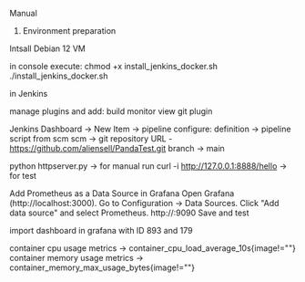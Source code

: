 Manual

1. Environment preparation

Intsall Debian 12 VM

in console execute:
chmod +x install_jenkins_docker.sh
./install_jenkins_docker.sh

in Jenkins

manage plugins and add:
build monitor view
git plugin

Jenkins Dashboard -> New Item -> pipeline
configure: 
definition -> pipeline script from scm
scm -> git
repository URL - https://github.com/aliensell/PandaTest.git
branch -> main

python httpserver.py -> for manual run
curl -i http://127.0.0.1:8888/hello -> for test

Add Prometheus as a Data Source in Grafana
Open Grafana (http://localhost:3000).
Go to Configuration → Data Sources.
Click "Add data source" and select Prometheus. 
http://<ip of prometheus pod>:9090
Save and test

import dashboard in grafana with ID 893 and 179

container cpu usage metrics ->    container_cpu_load_average_10s{image!=""}
container memory usage metrics -> container_memory_max_usage_bytes{image!=""}
